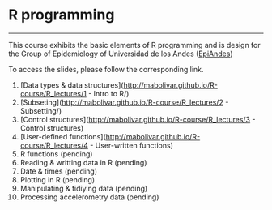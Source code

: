 # R programming
------------------------------------------
This course exhibits the basic elements of R programming and is design for the Group of Epidemiology of Universidad de los Andes ([EpiAndes](http://epiandes.uniandes.edu.co/))

To access the slides, please follow the corresponding link.
 1. [Data types & data structures](http://mabolivar.github.io/R-course/R_lectures/1 - Intro to R/)
 2. [Subseting](http://mabolivar.github.io/R-course/R_lectures/2 - Subsetting/)
 3. [Control structures](http://mabolivar.github.io/R-course/R_lectures/3 - Control structures)
 4. [User-defined functions](http://mabolivar.github.io/R-course/R_lectures/4 - User-written functions)
 5. R functions (pending)
 6. Reading & writting data in R (pending)
 7. Date & times (pending)
 8. Plotting in R (pending)
 9. Manipulating & tidiying data (pending)
 10. Processing accelerometry data (pending)
